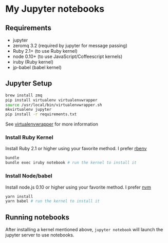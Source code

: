 # My Jupyter notebooks

## Requirements

* jupyter
* zeromq 3.2 (required by jupyter for message passing)
* Ruby 2.1+ (to use Ruby kernel)
* node 0.10+ (to use JavaScript/Coffeescript kernels)
* iruby (Ruby kernel)
* jp-babel (babel kernel)

## Jupyter Setup

```bash
brew install zmq
pip install virtualenv virtualenvwrapper
source /usr/local/bin/virtualenvwrapper.sh
mkvirtualenv jupyter
pip install -r requirements.txt
```

See [virtualenvwrapper](http://virtualenvwrapper.readthedocs.io/en/latest/) for more information

### Install Ruby Kernel

Install Ruby 2.1 or higher using your favorite method. I prefer [rbenv](https://github.com/rbenv/rbenv#installation)

```bash
bundle
bundle exec iruby notebook # run the kernel to install it
```

### Install Node/babel

Install node.js 0.10 or higher using your favorite method. I prefer [nvm](https://github.com/creationix/nvm#installation)

```bash
yarn install
yarn babel # run the kernel to install it
```

## Running notebooks

After installing a kernel mentioned above, `jupyter notebook` will launch the
jupyter server to use notebooks.
